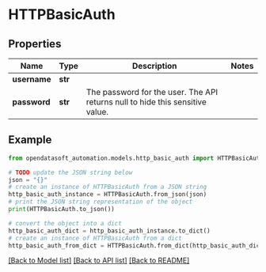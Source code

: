 # HTTPBasicAuth


## Properties

Name | Type | Description | Notes
------------ | ------------- | ------------- | -------------
**username** | **str** |  | 
**password** | **str** | The password for the user. The API returns null to hide this sensitive value. | 

## Example

```python
from opendatasoft_automation.models.http_basic_auth import HTTPBasicAuth

# TODO update the JSON string below
json = "{}"
# create an instance of HTTPBasicAuth from a JSON string
http_basic_auth_instance = HTTPBasicAuth.from_json(json)
# print the JSON string representation of the object
print(HTTPBasicAuth.to_json())

# convert the object into a dict
http_basic_auth_dict = http_basic_auth_instance.to_dict()
# create an instance of HTTPBasicAuth from a dict
http_basic_auth_from_dict = HTTPBasicAuth.from_dict(http_basic_auth_dict)
```
[[Back to Model list]](../README.md#documentation-for-models) [[Back to API list]](../README.md#documentation-for-api-endpoints) [[Back to README]](../README.md)


